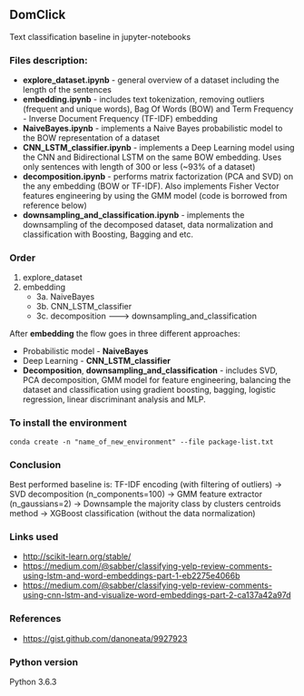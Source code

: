 ## DomClick
Text classification baseline in jupyter-notebooks

### Files description:
* **explore_dataset.ipynb** - general overview of a dataset including the length of the sentences
* **embedding.ipynb** - includes text tokenization, removing outliers (frequent and unique words), Bag Of Words (BOW) and Term Frequency - Inverse Document Frequency (TF-IDF) embedding
* **NaiveBayes.ipynb** - implements a Naive Bayes probabilistic model to the BOW representation of a dataset
* **CNN_LSTM_classifier.ipynb** - implements a Deep Learning model using the CNN and Bidirectional LSTM on the same BOW embedding. Uses only sentences with length of 300 or less (~93% of a dataset)
* **decomposition.ipynb** - performs matrix factorization (PCA and SVD) on the any embedding (BOW or TF-IDF). Also implements Fisher Vector features engineering by using the GMM model (code is borrowed from reference below)
* **downsampling_and_classification.ipynb** - implements the downsampling of the decomposed dataset, data normalization and classification with Boosting, Bagging and etc.

### Order
1. explore_dataset
2. embedding
	* 3a. NaiveBayes
	* 3b. CNN_LSTM_classifier
	* 3c. decomposition ---> downsampling_and_classification

After **embedding** the flow goes in three different approaches:
* Probabilistic model - **NaiveBayes** 
* Deep Learning - **CNN_LSTM_classifier** 
* **Decomposition**, **downsampling_and_classification** - includes SVD, PCA decomposition, GMM model for feature engineering, balancing the dataset and classification using gradient boosting, bagging, logistic regression, linear discriminant analysis and MLP.

### To install the environment
`conda create -n "name_of_new_environment" --file package-list.txt`

### Conclusion
Best performed baseline is:
TF-IDF encoding (with filtering of outliers) -> SVD decomposition (n_components=100) -> GMM feature extractor (n_gaussians=2) -> Downsample the majority class by clusters centroids method -> XGBoost classification (without the data normalization)

### Links used
* http://scikit-learn.org/stable/
* https://medium.com/@sabber/classifying-yelp-review-comments-using-lstm-and-word-embeddings-part-1-eb2275e4066b
* https://medium.com/@sabber/classifying-yelp-review-comments-using-cnn-lstm-and-visualize-word-embeddings-part-2-ca137a42a97d

### References
* https://gist.github.com/danoneata/9927923

### Python version
Python 3.6.3

